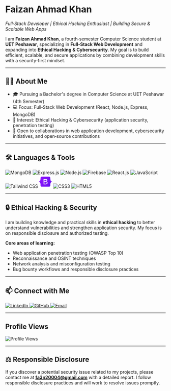 # Faizan Ahmad Khan
*Full‑Stack Developer | Ethical Hacking Enthusiast | Building Secure & Scalable Web Apps*

I am **Faizan Ahmad Khan**, a fourth‑semester Computer Science student at **UET Peshawar**, specializing in **Full‑Stack Web Development** and expanding into **Ethical Hacking & Cybersecurity**. My goal is to build efficient, scalable, and secure applications by combining development skills with a security‑first mindset.

---

## 👨‍💻 About Me

- 🎓 Pursuing a Bachelor's degree in Computer Science at UET Peshawar (4th Semester)
- 💻 Focus: Full‑Stack Web Development (React, Node.js, Express, MongoDB)
- 🔐 Interest: Ethical Hacking & Cybersecurity (application security, penetration testing)
- 🤝 Open to collaborations in web application development, cybersecurity initiatives, and open‑source contributions

---

## 🛠️ Languages & Tools

<p align="left">
  <img width="24" height="40" src="https://img.icons8.com/external-tal-revivo-color-tal-revivo/24/external-mongodb-a-cross-platform-document-oriented-database-program-logo-color-tal-revivo.png" alt="MongoDB"/>
  <img src="https://img.icons8.com/color/50/express-js.png" height="40" alt="Express.js" />
  <img src="https://img.icons8.com/color/48/nodejs.png" height="40" alt="Node.js" />
  <img src="https://img.icons8.com/color/48/firebase.png" height="40" alt="Firebase" />
  <img src="https://cdn.jsdelivr.net/gh/devicons/devicon/icons/react/react-original.svg" height="40" alt="React.js" />
  <img src="https://cdn.jsdelivr.net/gh/devicons/devicon/icons/javascript/javascript-original.svg" height="40" alt="JavaScript" />
  <img src="https://img.icons8.com/color/48/tailwind_css.png" height="40" alt="Tailwind CSS" />
  <img src="https://github.com/devicons/devicon/blob/v2.16.0/icons/bootstrap/bootstrap-original.svg" height="40" alt="Bootstrap" />
  <img src="https://cdn.jsdelivr.net/gh/devicons/devicon/icons/css3/css3-original.svg" height="40" alt="CSS3" />
  <img src="https://cdn.jsdelivr.net/gh/devicons/devicon/icons/html5/html5-original.svg" height="40" alt="HTML5" />
</p>

---

## 🔒 Ethical Hacking & Security

I am building knowledge and practical skills in **ethical hacking** to better understand vulnerabilities and strengthen application security. My focus is on responsible disclosure and authorized testing.

**Core areas of learning:**
- Web application penetration testing (OWASP Top 10)
- Reconnaissance and OSINT techniques
- Network analysis and misconfiguration testing
- Bug bounty workflows and responsible disclosure practices

---

## 📫 Connect with Me

<p>
  <a href="https://www.linkedin.com/in/faizan-ahmad-khan5/" target="_blank">
    <img src="https://img.shields.io/badge/LinkedIn-blue?style=for-the-badge&logo=linkedin" alt="LinkedIn" />
  </a>
  <a href="https://github.com/faizan-ahmad5" target="_blank">
    <img src="https://img.shields.io/badge/GitHub-black?style=for-the-badge&logo=github" alt="GitHub" />
  </a>
  <a href="mailto:fa3n20004@gmail.com" target="_blank">
    <img src="https://img.shields.io/badge/Email-red?style=for-the-badge&logo=gmail" alt="Email" />
  </a>
</p>

---

## Profile Views

<p align="left">
  <img src="https://komarev.com/ghpvc/?username=faizan-ahmad5&color=blue" alt="Profile Views" />
</p>

---

## ⚖️ Responsible Disclosure

If you discover a potential security issue related to my projects, please contact me at **fa3n20004@gmail.com** with a detailed report. I follow responsible disclosure practices and will work to resolve issues promptly.



